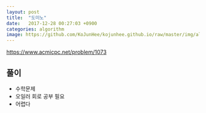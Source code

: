 ```yaml
---
layout: post
title:  "도미노"
date:   2017-12-28 00:27:03 +0900
categories: algorithm
image: https://github.com/KoJunHee/kojunhee.github.io/raw/master/img/algorithm.png
---
```


<https://www.acmicpc.net/problem/1073>

## 풀이

- 수학문제
- 오일러 회로 공부 필요
- 어렵다





		
	


